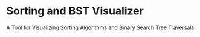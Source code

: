 # Sorting and BST Visualizer

A Tool for Visualizing Sorting Algorithms and Binary Search Tree Traversals 
